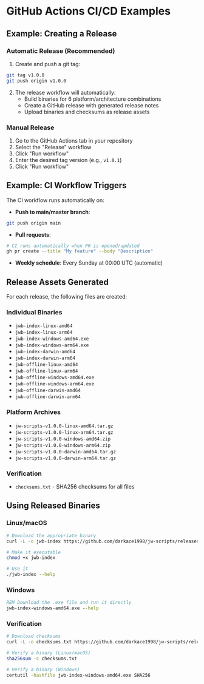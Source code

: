 # GitHub Actions CI/CD Examples

## Example: Creating a Release

### Automatic Release (Recommended)
1. Create and push a git tag:
```bash
git tag v1.0.0
git push origin v1.0.0
```

2. The release workflow will automatically:
   - Build binaries for 6 platform/architecture combinations
   - Create a GitHub release with generated release notes
   - Upload binaries and checksums as release assets

### Manual Release
1. Go to the GitHub Actions tab in your repository
2. Select the "Release" workflow
3. Click "Run workflow"
4. Enter the desired tag version (e.g., `v1.0.1`)
5. Click "Run workflow"

## Example: CI Workflow Triggers

The CI workflow runs automatically on:

- **Push to main/master branch**:
```bash
git push origin main
```

- **Pull requests**:
```bash
# CI runs automatically when PR is opened/updated
gh pr create --title "My feature" --body "Description"
```

- **Weekly schedule**: Every Sunday at 00:00 UTC (automatic)

## Release Assets Generated

For each release, the following files are created:

### Individual Binaries
- `jwb-index-linux-amd64`
- `jwb-index-linux-arm64`
- `jwb-index-windows-amd64.exe`
- `jwb-index-windows-arm64.exe`
- `jwb-index-darwin-amd64`
- `jwb-index-darwin-arm64`
- `jwb-offline-linux-amd64`
- `jwb-offline-linux-arm64`
- `jwb-offline-windows-amd64.exe`
- `jwb-offline-windows-arm64.exe`
- `jwb-offline-darwin-amd64`
- `jwb-offline-darwin-arm64`

### Platform Archives
- `jw-scripts-v1.0.0-linux-amd64.tar.gz`
- `jw-scripts-v1.0.0-linux-arm64.tar.gz`
- `jw-scripts-v1.0.0-windows-amd64.zip`
- `jw-scripts-v1.0.0-windows-arm64.zip`
- `jw-scripts-v1.0.0-darwin-amd64.tar.gz`
- `jw-scripts-v1.0.0-darwin-arm64.tar.gz`

### Verification
- `checksums.txt` - SHA256 checksums for all files

## Using Released Binaries

### Linux/macOS
```bash
# Download the appropriate binary
curl -L -o jwb-index https://github.com/darkace1998/jw-scripts/releases/latest/download/jwb-index-linux-amd64

# Make it executable
chmod +x jwb-index

# Use it
./jwb-index --help
```

### Windows
```cmd
REM Download the .exe file and run it directly
jwb-index-windows-amd64.exe --help
```

### Verification
```bash
# Download checksums
curl -L -o checksums.txt https://github.com/darkace1998/jw-scripts/releases/latest/download/checksums.txt

# Verify a binary (Linux/macOS)
sha256sum -c checksums.txt

# Verify a binary (Windows)
certutil -hashfile jwb-index-windows-amd64.exe SHA256
```